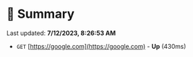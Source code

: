 # 📖 Summary
Last updated: **7/12/2023, 8:26:53 AM**

- `GET` [https://google.com](https://google.com) - **Up** (430ms)
